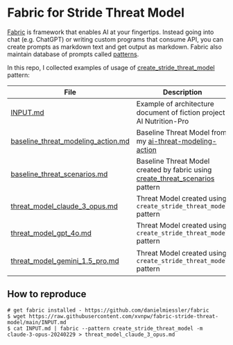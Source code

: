 # Fabric for Stride Threat Model

[Fabric](https://github.com/danielmiessler/fabric) is framework that enables AI at your fingertips. Instead going into chat (e.g. ChatGPT) or writing custom programs that consume API, you can create prompts as markdown text and get output as markdown. Fabric also maintain database of prompts called [patterns](https://github.com/danielmiessler/fabric/tree/main/patterns).

In this repo, I collected examples of usage of [create_stride_threat_model](https://github.com/danielmiessler/fabric/blob/main/patterns/create_stride_threat_model/system.md) pattern:

| File | Description | Model |
| --- | --- | --- |
| [INPUT.md](INPUT.md) | Example of architecture document of fiction project AI Nutrition-Pro | --- |
| [baseline_threat_modeling_action.md](baseline_threat_modeling_action.md) | Baseline Threat Model from my [ai-threat-modeling-action](https://github.com/xvnpw/ai-threat-modeling-action) | Claude 3 Opus |
| [baseline_threat_scenarios.md](baseline_threat_scenarios.md) | Baseline Threat Model created by fabric using [create_threat_scenarios](https://github.com/danielmiessler/fabric/blob/main/patterns/create_threat_scenarios/system.md) pattern | Claude 3 Opus |
| [threat_model_claude_3_opus.md](threat_model_claude_3_opus.md) | Threat Model created using `create_stride_threat_model` pattern | Claude 3 Opus |
| [threat_model_gpt_4o.md](threat_model_gpt_4o.md) | Threat Model created using `create_stride_threat_model` pattern | GPT-4o |
| [threat_model_gemini_1.5_pro.md](threat_model_gemini_1.5_pro.md) | Threat Model created using `create_stride_threat_model` pattern | Gemini-1.5 Pro Latest |

## How to reproduce

```
# get fabric installed - https://github.com/danielmiessler/fabric
$ wget https://raw.githubusercontent.com/xvnpw/fabric-stride-threat-model/main/INPUT.md
$ cat INPUT.md | fabric --pattern create_stride_threat_model -m claude-3-opus-20240229 > threat_model_claude_3_opus.md
```